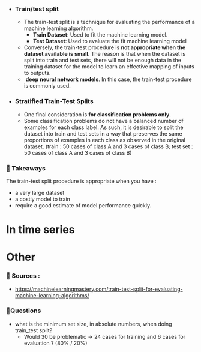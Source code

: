 - ### Train/test split
	- The train-test split is a technique for evaluating the performance of a machine learning algorithm.
		- **Train Dataset**: Used to fit the machine learning model.
		- **Test Dataset**: Used to evaluate the fit machine learning model
	- Conversely, the train-test procedure is **not appropriate when the dataset available is small**. The reason is that when the dataset is split into train and test sets, there will not be enough data in the training dataset for the model to learn an effective mapping of inputs to outputs.
	-  **deep neural network models**. In this case, the train-test procedure is commonly used.

- ### Stratified Train-Test Splits
	- One final consideration is **for classification problems only**.
	- Some classification problems do not have a balanced number of examples for each class label. As such, it is desirable to split the dataset into train and test sets in a way that preserves the same proportions of examples in each class as observed in the original dataset. (train : 50 cases of class A and 3 cases of class B; test set : 50 cases of class A and 3 cases of class B)

### 📝 Takeaways

The train-test split procedure is appropriate when you have :

- a very large dataset 
- a costly model to train
- require a good estimate of model performance quickly.
	
# In time series

# Other

### 🧠 Sources :
- https://machinelearningmastery.com/train-test-split-for-evaluating-machine-learning-algorithms/

### 👶Questions
- what is the minimum set size, in absolute numbers, when doing train_test split?
	- Would 30 be problematic -> 24 cases for training and 6 cases for evaluation ? (80% / 20%)
